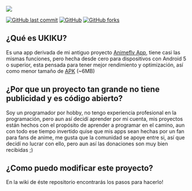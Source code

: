 ![](https://github.com/jordyamc/UKIKU/blob/master/web/img/UKIKU%20Facebook.png)

[![GitHub last commit](https://img.shields.io/github/last-commit/google/skia.svg)](https://github.com/jordyamc/UKIKU)
[![GitHub](https://img.shields.io/github/license/mashape/apistatus.svg)](https://github.com/jordyamc/UKIKU)
[![GitHub forks](https://img.shields.io/github/forks/jordyamc/UKIKU.svg)](https://github.com/jordyamc/UKIKU/network)

## ¿Qué es UKIKU?

Es una app derivada de mi antiguo proyecto [Animeflv App](https://github.com/jordyamc/Animeflv), tiene casi las mismas funciones, pero hecha desde cero para dispositivos con Android 5 o superior, esta pensada para tener mejor rendimiento y optimización, así como menor tamaño de [APK](https://github.com/jordyamc/UKIKU/raw/master/app/release/app-release.apk) (~6MB)

## ¿Por que un proyecto tan grande no tiene publicidad y es código abierto?

Soy un programador por hobby, no tengo experiencia profesional en la programación, pero aun así decidí aprender por mi cuenta, mis proyectos están hechos con el propósito de aprender a programar en el camino, aun con todo ese tiempo invertido quise que mis apps sean hechas por un fan para fans de anime, me gusta que la comunidad se apoye entre si, así que decidí no lucrar con ello, pero aun así las donaciones son muy bien recibidas ;)

## ¿Como puedo modificar este proyecto?

En la wiki de éste repositorio encontrarás los pasos para hacerlo!